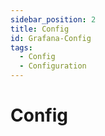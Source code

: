 ```yaml
---
sidebar_position: 2
title: Config
id: Grafana-Config
tags:
  - Config
  - Configuration
---
```


# Config
